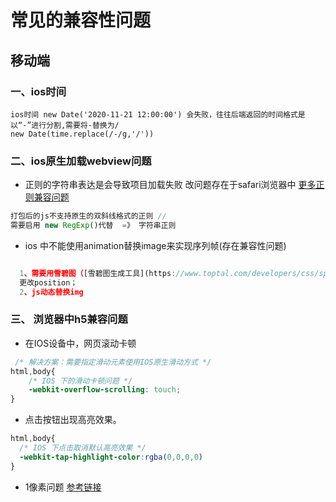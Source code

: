 # 常见的兼容性问题

## 移动端

### 一、ios时间

    ios时间 new Date('2020-11-21 12:00:00') 会失败，往往后端返回的时间格式是以“-”进行分割,需要将-替换为/
    new Date(time.replace(/-/g,'/'))

### 二、ios原生加载webview问题

+ 正则的字符串表达是会导致项目加载失败 改问题存在于safari浏览器中  [更多正则兼容问题](https://blog.csdn.net/u010377516/article/details/122327460)

```javascript
打包后的js不支持原生的双斜线格式的正则 //
需要启用 new RegExp()代替  =》 字符串正则
```

+ ios 中不能使用animation替换image来实现序列帧(存在兼容性问题)

```javascript

  1、需要用雪碧图（[雪碧图生成工具](https://www.toptal.com/developers/css/sprite-generator)）
  更改position； 
  2、js动态替换img

```

### 三、 浏览器中h5兼容问题

+ 在IOS设备中，网页滚动卡顿

```css
 /* 解决方案：需要指定滑动元素使用IOS原生滑动方式 */
html,body{
    /* IOS 下的滑动卡顿问题 */
    -webkit-overflow-scrolling: touch;
}
```

+ 点击按钮出现高亮效果。

```css
html,body{
  /* IOS 下点击取消默认高亮效果 */
  -webkit-tap-highlight-color:rgba(0,0,0,0) 
}
```

+ 1像素问题 [参考链接](https://zhuanlan.zhihu.com/p/91830529)
